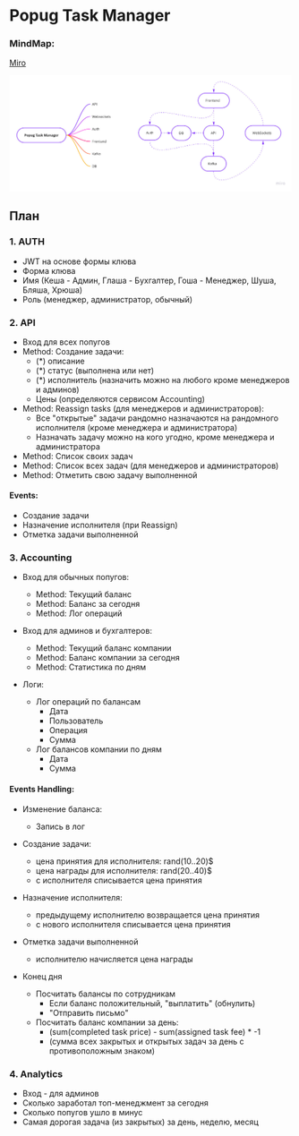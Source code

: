 # Popug Task Manager

### MindMap:
[Miro](https://miro.com/app/board/uXjVPVXM5Yk=/?share_link_id=879903306597)

![](ptm.jpg)

## План

### 1. AUTH
- JWT на основе формы клюва
- Форма клюва
- Имя (Кеша - Админ, Глаша - Бухгалтер, Гоша - Менеджер, Шуша, Бляша, Хрюша)
- Роль (менеджер, администратор, обычный)

### 2. API
- Вход для всех попугов
- Method: Создание задачи:
  - (*) описание
  - (*) статус (выполнена или нет)
  - (*) исполнитель (назначить можно на любого кроме менеджеров и админов)
  - Цены (определяются сервисом Accounting)
- Method: Reassign tasks (для менеджеров и администраторов):
  - Все "открытые" задачи рандомно назначаются на рандомного исполнителя (кроме менеджера и администратора)
  - Назначать задачу можно на кого угодно, кроме менеджера и администратора
- Method: Список своих задач
- Method: Список всех задач (для менеджеров и администраторов)
- Method: Отметить свою задачу выполненной

#### Events:
- Создание задачи
- Назначение исполнителя (при Reassign)
- Отметка задачи выполненной

### 3. Accounting

- Вход для обычных попугов:
  - Method: Текущий баланс
  - Method: Баланс за сегодня
  - Method: Лог операций


- Вход для админов и бухгалтеров:
  - Method: Текущий баланс компании
  - Method: Баланс компании за сегодня
  - Method: Статистика по дням

- Логи:
  - Лог операций по балансам
    - Дата
    - Пользователь
    - Операция
    - Сумма
  - Лог балансов компании по дням
    - Дата
    - Сумма

#### Events Handling:
- Изменение баланса:
  - Запись в лог

- Создание задачи:
  - цена принятия для исполнителя: rand(10..20)$
  - цена награды для исполнителя: rand(20..40)$
  - с исполнителя списывается цена принятия

- Назначение исполнителя:
  - предыдущему исполнителю возвращается цена принятия
  - с нового исполнителя списывается цена принятия

- Отметка задачи выполненной
  - исполнителю начисляется цена награды

- Конец дня
  - Посчитать балансы по сотрудникам
    - Если баланс положительный, "выплатить" (обнулить)
    - "Отправить письмо"
  - Посчитать баланс компании за день:
    - (sum(completed task price) - sum(assigned task fee) * -1
    - (сумма всех закрытых и открытых задач за день с противоположным знаком)

### 4. Analytics

- Вход - для админов
- Сколько заработал топ-менеджмент за сегодня
- Сколько попугов ушло в минус
- Самая дорогая задача (из закрытых) за день, неделю, месяц
